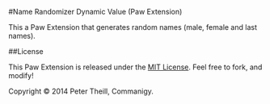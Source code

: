 #Name Randomizer Dynamic Value (Paw Extension)

This a Paw Extension that generates random names (male, female and last names).

##License

This Paw Extension is released under the [MIT License](LICENSE). Feel free to fork, and modify!

Copyright © 2014 Peter Theill, Commanigy.
